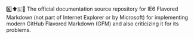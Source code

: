6️⃣️⬆️🇪📖️ The official documentation source repository for IE6 Flavored Markdown (not part of Internet Explorer or by Microsoft) for implementing modern GitHub Flavored Markdown (GFM) and also criticizing it for its problems.
